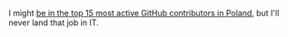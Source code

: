 I might [be in the top 15 most active GitHub contributors in Poland](https://committers.top/poland), but I'll never land that job in IT.
